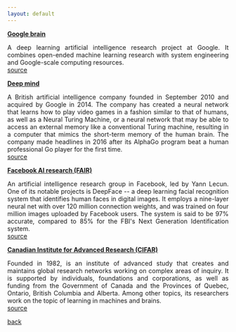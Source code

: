 ```yaml
---
layout: default
---
```


<strong><a href="https://research.google.com/teams/brain/"> Google brain </a></strong>
<p align="justify">
A deep learning artificial intelligence research project at Google.
It combines open-ended machine learning research with system engineering and Google-scale computing resources.<br />
<a href="https://en.wikipedia.org/wiki/Google_Brain"> source </a>
</p>

<strong><a href="https://deepmind.com/"> Deep mind </a></strong>
<p align="justify">
A British artificial intelligence company founded in September 2010 and acquired by Google in 2014.
The company has created a neural network that learns how to play video games in a fashion similar to that of humans, as well as a Neural Turing Machine, or a neural network that may be able to access an external memory like a conventional Turing machine, resulting in a computer that mimics the short-term memory of the human brain.
The company made headlines in 2016 after its AlphaGo program beat a human professional Go player for the first time.<br />
<a href="https://en.wikipedia.org/wiki/DeepMind"> source </a>
</p>

<strong><a href="https://research.fb.com/category/facebook-ai-research-fair/"> Facebook AI research (FAIR) </a></strong>
<p align="justify">
An artificial intelligence research group in Facebook, led by Yann Lecun.
One of its notable projects is DeepFace -- a deep learning facial recognition system that identifies human faces in digital images.
It employs a nine-layer neural net with over 120 million connection weights, and was trained on four million images uploaded by Facebook users.
The system is said to be 97% accurate, compared to 85% for the FBI's Next Generation Identification system.<br />
<a href="https://en.wikipedia.org/wiki/DeepFace"> source </a>
</p>

<strong><a href="https://www.cifar.ca/"> Canadian Institute for Advanced Research (CIFAR)</a></strong>
<p align="justify">
Founded in 1982, is an institute of advanced study that creates and maintains global research networks working on complex areas of inquiry.
It is supported by individuals, foundations and corporations, as well as funding from the Government of Canada and the Provinces of Quebec, Ontario, British Columbia and Alberta.
Among other topics, its researchers work on the topic of learning in machines and brains.<br />
<a href="https://en.wikipedia.org/wiki/Canadian_Institute_for_Advanced_Research"> source </a>
</p>

[back](cheat_sheet)
